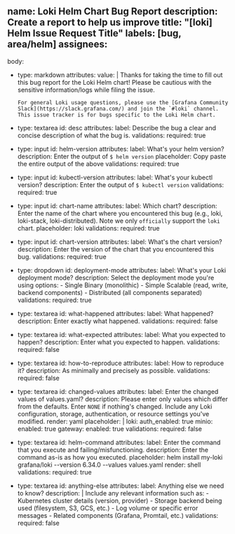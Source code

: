 name: Loki Helm Chart Bug Report
description: Create a report to help us improve
title: "[loki] Helm Issue Request Title"
labels: [bug, area/helm]
assignees:
  - 
body:
  - type: markdown
    attributes:
      value: |
        Thanks for taking the time to fill out this bug report for the Loki Helm chart! Please be cautious with the sensitive information/logs while filing the issue.
        
        For general Loki usage questions, please use the [Grafana Community Slack](https://slack.grafana.com/) and join the `#loki` channel. This issue tracker is for bugs specific to the Loki Helm chart.
  - type: textarea
    id: desc
    attributes:
      label: Describe the bug a clear and concise description of what the bug is.
    validations:
      required: true

  - type: input
    id: helm-version
    attributes:
      label: What's your helm version?
      description: Enter the output of `$ helm version`
      placeholder: Copy paste the entire output of the above 
    validations:
      required: true
  - type: input
    id: kubectl-version
    attributes:
      label: What's your kubectl version?
      description: Enter the output of `$ kubectl version`
    validations:
      required: true

  - type: input
    id: chart-name
    attributes:
      label: Which chart?
      description: Enter the name of the chart where you encountered this bug (e.g., loki, loki-stack, loki-distributed). Note we only `officially` support the `loki` chart.
      placeholder: loki
    validations:
      required: true

  - type: input
    id: chart-version
    attributes:
      label: What's the chart version?
      description: Enter the version of the chart that you encountered this bug.
    validations:
      required: true

  - type: dropdown
    id: deployment-mode
    attributes:
      label: What's your Loki deployment mode?
      description: Select the deployment mode you're using
      options:
        - Single Binary (monolithic)
        - Simple Scalable (read, write, backend components)
        - Distributed (all components separated)
    validations:
      required: true

  - type: textarea
    id: what-happened
    attributes:
      label: What happened?
      description: Enter exactly what happened.
    validations:
      required: false

  - type: textarea
    id: what-expected
    attributes:
      label: What you expected to happen?
      description: Enter what you expected to happen.
    validations:
      required: false

  - type: textarea
    id: how-to-reproduce
    attributes:
      label: How to reproduce it?
      description: As minimally and precisely as possible.
    validations:
      required: false

  - type: textarea
    id: changed-values
    attributes:
      label: Enter the changed values of values.yaml?
      description: Please enter only values which differ from the defaults. Enter `NONE` if nothing's changed. Include any Loki configuration, storage, authentication, or resource settings you've modified.
      render: yaml
      placeholder: |
        loki:
          auth_enabled: true
        minio:
          enabled: true
        gateway:
          enabled: true
    validations:
      required: false

  - type: textarea
    id: helm-command
    attributes:
      label: Enter the command that you execute and failing/misfunctioning.
      description: Enter the command as-is as how you executed.
      placeholder: helm install my-loki grafana/loki --version 6.34.0 --values values.yaml
      render: shell
    validations:
      required: true

  - type: textarea
    id: anything-else
    attributes:
      label: Anything else we need to know?
      description: |
        Include any relevant information such as:
        - Kubernetes cluster details (version, provider)
        - Storage backend being used (filesystem, S3, GCS, etc.)
        - Log volume or specific error messages
        - Related components (Grafana, Promtail, etc.)
    validations:
      required: false